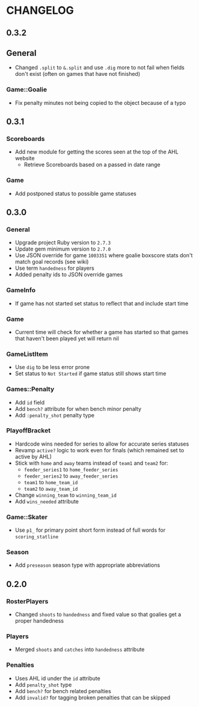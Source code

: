 # CHANGELOG

## 0.3.2

## General

- Changed `.split` to `&.split` and use `.dig` more to not fail when fields don't exist (often on games that have not finished)

### Game::Goalie

- Fix penalty minutes not being copied to the object because of a typo

## 0.3.1

### Scoreboards

- Add new module for getting the scores seen at the top of the AHL website
  - Retrieve Scoreboards based on a passed in date range

### Game

- Add postponed status to possible game statuses

## 0.3.0

### General

- Upgrade project Ruby version to `2.7.3`
- Update gem minimum version to `2.7.0`
- Use JSON override for game `1003351` where goalie boxscore stats don't match goal records (see wiki)
- Use term `handedness` for players
- Added penalty ids to JSON override games

### GameInfo

- If game has not started set status to reflect that and include start time

### Game

- Current time will check for whether a game has started so that games that haven't been played yet will return nil

### GameListItem

- Use `dig` to be less error prone
- Set status to `Not Started` if game status still shows start time

### Games::Penalty

- Add `id` field
- Add `bench?` attribute for when bench minor penalty
- Add `:penalty_shot` penalty type

### PlayoffBracket

- Hardcode wins needed for series to allow for accurate series statuses
- Revamp `active?` logic to work even for finals (which remained set to active by AHL)
- Stick with `home` and `away` teams instead of `team1` and `team2` for:
  - `feeder_series1` to `home_feeder_series`
  - `feeder_series2` to `away_feeder_series`
  - `team1` to `home_team_id`
  - `team2` to `away_team_id`
- Change `winning_team` to `winning_team_id`
- Add `wins_needed` attribute

### Game::Skater

- Use `p1_` for primary point short form instead of full words for `scoring_statline`

### Season

- Add `preseason` season type with appropriate abbreviations

## 0.2.0

### RosterPlayers

- Changed `shoots` to `handedness` and fixed value so that goalies get a proper handedness

### Players

- Merged `shoots` and `catches` into `handedness` attribute

### Penalties

- Uses AHL id under the `id` attribute
- Add `penalty_shot` type
- Add `bench?` for bench related penalties
- Add `invalid?` for tagging broken penalties that can be skipped
